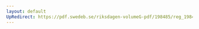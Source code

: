 ```yaml
---
layout: default
UpRedirect: https://pdf.swedeb.se/riksdagen-volumeG-pdf/198485/reg_198485__reg_02/reg_198485__reg_02_0184.pdf
---
```

